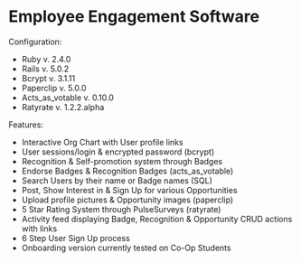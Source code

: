 # Employee Engagement Software

Configuration:

* Ruby v. 2.4.0
* Rails v. 5.0.2
* Bcrypt v. 3.1.11
* Paperclip v. 5.0.0
* Acts_as_votable v. 0.10.0
* Ratyrate v. 1.2.2.alpha

Features:

* Interactive Org Chart with User profile links
* User sessions/login & encrypted password (bcrypt)
* Recognition & Self-promotion system through Badges
* Endorse Badges & Recognition Badges (acts_as_votable)
* Search Users by their name or Badge names (SQL)
* Post, Show Interest in & Sign Up for various Opportunities
* Upload profile pictures & Opportunity images (paperclip)
* 5 Star Rating System through PulseSurveys (ratyrate)
* Activity feed displaying Badge, Recognition & Opportunity CRUD actions with links
* 6 Step User Sign Up process
* Onboarding version currently tested on Co-Op Students
